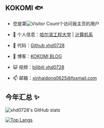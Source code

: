 ## KOKOMI 🐟

- 您是第![Visitor Count](https://profile-counter.glitch.me/xhd0728/count.svg)个访问我主页的用户

- 🐧 个人信息：<a href="http://www.hrbeu.edu.cn/" target="_blank">哈尔滨工程大学</a> | <a href="http://cstc.hrbeu.edu.cn/" target="_blank">计算机系</a>
- 🏡 代码：<a href="https://github.com/xhd0728" target="_blank">Github xhd0728</a>
- 🌱 博客：<a href="https://www.cnblogs.com/xhd0728" target="_blank">KOKOMI BLOG</a>
- 😺 视频：<a href="https://space.bilibili.com/381611499">bilibili xhd0728</a>
- 📫 邮箱：<a href="mailto://xinhaidong0625@foxmail.com">xinhaidong0625@foxmail.com</a>

## 今年汇总 ✨

![xhd0728's GitHub stats](https://github-readme-stats.vercel.app/api?username=xhd0728&show_icons=true&theme=tokyonight)

[![Top Langs](https://github-readme-stats.vercel.app/api/top-langs/?username=xhd0728&layout=compact)](https://github.com/xhd0728/github-readme-stats)
